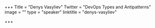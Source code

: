 +++
Title = "Denys Vasyliev"
Twitter = "DevOps Types and Antipatterns"
image = ""
type = "speaker"
linktitle = "denys-vasyliev"

+++


